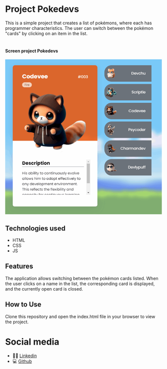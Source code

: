 # Project Pokedevs

This is a simple project that creates a list of pokémons, where each has programmer characteristics. The user can switch between the pokémon "cards" by clicking on an item in the list.

# 
#### Screen project Pokedevs
[<img src="src/images/screen-pokedevs.gif" alt="screen project Pokedevs">](https://github.com/ma17martins/pokedevs.git)

## Technologies used

- HTML 
- CSS 
- JS


## Features

The application allows switching between the pokémon cards listed. When the user clicks on a name in the list, the corresponding card is displayed, and the currently open card is closed.

## How to Use

Clone this repository and open the index.html file in your browser to view the project.

 # Social media

 - 👋🏾 [Linkedin](https://www.linkedin.com/in/matheus17martins/)
 - 💻 [Github](https://github.com/ma17martins)